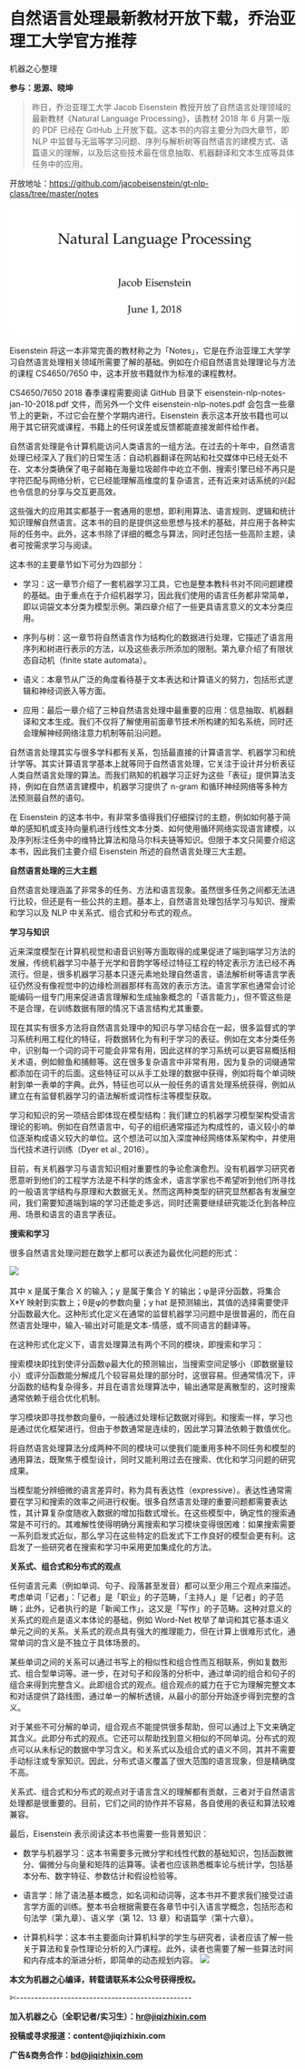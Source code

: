 # 自然语言处理最新教材开放下载，乔治亚理工大学官方推荐

机器之心整理

**参与：思源、晓坤**

> 昨日，乔治亚理工大学 Jacob Eisenstein 教授开放了自然语言处理领域的最新教材《Natural Language Processing》，该教材 2018 年 6 月第一版的 PDF 已经在 GitHub 上开放下载。这本书的内容主要分为四大章节，即 NLP 中监督与无监等学习问题、序列与解析树等自然语言的建模方式、语篇语义的理解，以及后这些技术最在信息抽取、机器翻译和文本生成等具体任务中的应用。

开放地址：https://github.com/jacobeisenstein/gt-nlp-class/tree/master/notes

![](img/c77e5c5a3cc96aa5eaa1d74457ac1ac0-fs8.png)

Eisenstein 将这一本非常完善的教材称之为「Notes」，它是在乔治亚理工大学学习自然语言处理相关领域所需要了解的基础。例如在介绍自然语言处理理论与方法的课程 CS4650/7650 中，这本开放书籍就作为标准的课程教材。

CS4650/7650 2018 春季课程需要阅读 GitHub 目录下 eisenstein-nlp-notes-jan-10-2018.pdf 文件，而另外一个文件 eisenstein-nlp-notes.pdf 会包含一些章节上的更新，不过它会在整个学期内进行。Eisenstein 表示这本开放书籍也可以用于其它研究或课程，书籍上的任何误差或反馈都能直接发邮件给作者。

自然语言处理是令计算机能访问人类语言的一组方法。在过去的十年中，自然语言处理已经深入了我们的日常生活：自动机器翻译在网站和社交媒体中已经无处不在、文本分类确保了电子邮箱在海量垃圾邮件中屹立不倒、搜索引擎已经不再只是字符匹配与网络分析，它已经能理解高维度的复杂语言，还有近来对话系统的兴起也令信息的分享与交互更高效。

这些强大的应用其实都基于一套通用的思想，即利用算法、语言规则、逻辑和统计知识理解自然语言。这本书的目的是提供这些思想与技术的基础，并应用于各种实际的任务中。此外，这本书除了详细的概念与算法，同时还包括一些高阶主题，读者可按需求学习与阅读。

这本书的主要章节如下可分为四部分：

*   学习：这一章节介绍了一套机器学习工具，它也是整本教科书对不同问题建模的基础。由于重点在于介绍机器学习，因此我们使用的语言任务都非常简单，即以词袋文本分类为模型示例。第四章介绍了一些更具语言意义的文本分类应用。

*   序列与树：这一章节将自然语言作为结构化的数据进行处理，它描述了语言用序列和树进行表示的方法，以及这些表示所添加的限制。第九章介绍了有限状态自动机（finite state automata）。

*   语义：本章节从广泛的角度看待基于文本表达和计算语义的努力，包括形式逻辑和神经词嵌入等方面。

*   应用：最后一章介绍了三种自然语言处理中最重要的应用：信息抽取、机器翻译和文本生成。我们不仅将了解使用前面章节技术所构建的知名系统，同时还会理解神经网络注意力机制等前沿问题。

自然语言处理其实与很多学科都有关系，包括最直接的计算语言学、机器学习和统计学等。其实计算语言学基本上就等同于自然语言处理，它关注于设计并分析表征人类自然语言处理的算法。而我们熟知的机器学习正好为这些「表征」提供算法支持，例如在自然语言建模中，机器学习提供了 n-gram 和循环神经网络等多种方法预测最自然的语句。

在 Eisenstein 的这本书中，有非常多值得我们仔细探讨的主题，例如如何基于简单的感知机或支持向量机进行线性文本分类、如何使用循环网络实现语言建模，以及序列标注任务中的维特比算法和隐马尔科夫链等知识。但限于本文只简要介绍这本书，因此我们主要介绍 Eisenstein 所述的自然语言处理三大主题。

**自然语言处理的三大主题**

自然语言处理涵盖了非常多的任务、方法和语言现象。虽然很多任务之间都无法进行比较，但还是有一些公共的主题。基本上，自然语言处理包括学习与知识、搜索和学习以及 NLP 中关系式、组合式和分布式的观点。

**学习与知识**

近来深度模型在计算机视觉和语音识别等方面取得的成果促进了端到端学习方法的发展，传统机器学习中基于光学和音韵学等经过特征工程的特定表示方法已经不再流行。但是，很多机器学习基本只逐元素地处理自然语言，语法解析树等语言学表征仍然没有像视觉中的边缘检测器那样有高效的表示方法。语言学家也通常会讨论能编码一组专门用来促进语言理解和生成抽象概念的「语言能力」，但不管这些是不是合理，在训练数据有限的情况下语言结构尤其重要。

现在其实有很多方法将自然语言处理中的知识与学习结合在一起，很多监督式的学习系统利用工程化的特征，将数据转化为有利于学习的表征。例如在文本分类任务中，识别每一个词的词干可能会非常有用，因此这样的学习系统可以更容易概括相关术语，例如鲸鱼和捕鲸等。这在很多复杂语言中非常有用，因为复杂的词缀通常都添加在词干的后面。这些特征可以从手工处理的数据中获得，例如将每个单词映射到单一表单的字典。此外，特征也可以从一般任务的语言处理系统获得，例如从建立在有监督机器学习的语法解析或词性标注等模型获取。

学习和知识的另一项结合即体现在模型结构：我们建立的机器学习模型架构受语言理论的影响。例如在自然语言中，句子的组织通常描述为构成性的，语义较小的单位逐渐构成语义较大的单位。这个想法可以加入深度神经网络体系架构中，并使用当代技术进行训练（Dyer et al., 2016）。

目前，有关机器学习与语言知识相对重要性的争论愈演愈烈。没有机器学习研究者愿意听到他们的工程学方法是不科学的炼金术，语言学家也不希望听到他们所寻找的一般语言学结构与原理和大数据无关。然而这两种类型的研究显然都各有发展空间，我们需要知道端到端的学习还能走多远，同时还需要继续研究能泛化到各种应用、场景和语言的语言学表征。

**搜索和学习**

很多自然语言处理问题在数学上都可以表述为最优化问题的形式：

![](img/2094fbb8f31087a5896f544b47674279-fs8.png)

其中 x 是属于集合 X 的输入；y 是属于集合 Y 的输出；φ是评分函数，将集合 X*Y 映射到实数上；θ是φ的参数向量；y hat 是预测输出，其值的选择需要使评分函数最大化。这种形式化定义在通常的监督机器学习问题中是很普遍的，而在自然语言处理中，输入-输出对可能是文本-情感，或不同语言的翻译等。

在这种形式化定义下，语言处理算法有两个不同的模块，即搜索和学习：

搜索模块即找到使评分函数φ最大化的预测输出，当搜索空间足够小（即数据量较小）或评分函数能分解成几个较容易处理的部分时，这很容易。但通常情况下，评分函数的结构复杂得多，并且在语言处理算法中，输出通常是离散型的，这时搜索通常依赖于组合优化机制。

学习模块即寻找参数向量θ，一般通过处理标记数据对得到。和搜索一样，学习也是通过优化框架进行。但由于参数通常是连续的，因此学习算法依赖于数值优化。

将自然语言处理算法分成两种不同的模块可以使我们能重用多种不同任务和模型的通用算法，既聚焦于模型设计，同时又能利用过去在搜索、优化和学习问题的研究成果。

当模型能分辨细微的语言差异时，称为具有表达性（expressive）。表达性通常需要在学习和搜索的效率之间进行权衡。很多自然语言处理的重要问题都需要表达性，其计算复杂度随收入数据的增加指数式增长。在这些模型中，确定性的搜索通常是不可行的。其难解性使得明确分离搜索和学习模块变得很困难：如果搜索需要一系列启发式近似，那么学习在这些特定的启发式下工作良好的模型会更有利。这启发了一些研究者在搜索和学习中采用更加集成化的方法。

**关系式、组合式和分布式的观点**

任何语言元素（例如单词、句子、段落甚至发音）都可以至少用三个观点来描述。考虑单词「记者」：「记者」是「职业」的子范畴，「主持人」是「记者」的子范畴；此外，记者执行的是「新闻工作」，这又是「写作」的子范畴。这种对意义的关系式的观点是语义本体论的基础，例如 Word-Net 枚举了单词和其它基本语义单元之间的关系。关系式的观点具有强大的推理能力，但在计算上很难形式化，通常单词的含义是不独立于具体场景的。

某些单词之间的关系可以通过书写上的相似性和组合性而互相联系，例如复数形式、组合型单词等。进一步，在对句子和段落的分析中，通过单词的组合和句子的组合来得到完整含义。此即组合式的观点。组合观点的威力在于它为理解完整文本和对话提供了路线图，通过单一的解析透镜，从最小的部分开始逐步得到完整的含义。

对于某些不可分解的单词，组合观点不能提供很多帮助，但可以通过上下文来确定其含义。此即分布式的观点。它还可以帮助找到意义相似的不同单词。分布式的观点可以从未标记的数据中学习含义。和关系式以及组合式的语义不同，其并不需要手动标注或专家知识。因此，分布式语义覆盖了很大范围的语言现象，但是精确度不高。

关系式、组合式和分布式的观点对于语言含义的理解都有贡献，三者对于自然语言处理都是很重要的。目前，它们之间的协作并不容易，各自使用的表征和算法较难兼容。

最后，Eisenstein 表示阅读这本书也需要一些背景知识：

*   数学与机器学习：这本书需要多元微分学和线性代数的基础知识，包括函数微分、偏微分与向量和矩阵的运算等。读者也应该熟悉概率论与统计学，包括基本分布、数字特征、参数估计和假设检验等。

*   语言学：除了语法基本概念，如名词和动词等，这本书并不要求我们接受过语言学方面的训练。整本书会根据需要在各章节中引入语言学概念，包括形态和句法学（第九章）、语义学（第 12、13 章）和语篇学（第十六章）。

*   计算机科学：这本书主要面向计算机科学的学生与研究者，读者应该了解一些关于算法和复杂性理论分析的入门课程。此外，读者也需要了解一些算法时间和内存成本的渐进分析，即简单的动态规划内容。 ![](img/2d1c94eb4a4ba15f356c96c72092e02b-fs8.png)

****本文为机器之心编译，**转载请联系本公众号获得授权****。**

✄------------------------------------------------

**加入机器之心（全职记者/实习生）：hr@jiqizhixin.com**

**投稿或寻求报道：**content**@jiqizhixin.com**

**广告&商务合作：bd@jiqizhixin.com**